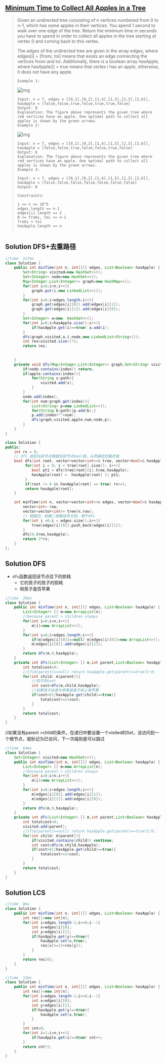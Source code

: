 ## [Minimum Time to Collect All Apples in a Tree](https://leetcode-cn.com/problems/minimum-time-to-collect-all-apples-in-a-tree/)

> Given an undirected tree consisting of n vertices numbered from 0 to n-1, which has some apples in their vertices. You spend 1 second to walk over one edge of the tree. Return the minimum time in seconds you have to spend in order to collect all apples in the tree starting at vertex 0 and coming back to this vertex.
>
> The edges of the undirected tree are given in the array edges, where edges[i] = [fromi, toi] means that exists an edge connecting the vertices fromi and toi. Additionally, there is a boolean array hasApple, where hasApple[i] = true means that vertex i has an apple, otherwise, it does not have any apple.
>
> ```
> Example 1:
> ```
>
> ![img](https://assets.leetcode.com/uploads/2020/04/23/min_time_collect_apple_1.png)
>
> ```
> Input: n = 7, edges = [[0,1],[0,2],[1,4],[1,5],[2,3],[2,6]], hasApple = [false,false,true,false,true,true,false]
> Output: 8 
> Explanation: The figure above represents the given tree where red vertices have an apple. One optimal path to collect all apples is shown by the green arrows.  
> Example 2:
> ```
>
> ![img](https://assets.leetcode.com/uploads/2020/04/23/min_time_collect_apple_2.png)
>
> ```
> Input: n = 7, edges = [[0,1],[0,2],[1,4],[1,5],[2,3],[2,6]], hasApple = [false,false,true,false,false,true,false]
> Output: 6
> Explanation: The figure above represents the given tree where red vertices have an apple. One optimal path to collect all apples is shown by the green arrows.  
> Example 3:
> 
> Input: n = 7, edges = [[0,1],[0,2],[1,4],[1,5],[2,3],[2,6]], hasApple = [false,false,false,false,false,false,false]
> Output: 0
> ```
>
> ```
> Constraints:
> 
> 1 <= n <= 10^5
> edges.length == n-1
> edges[i].length == 2
> 0 <= fromi, toi <= n-1
> fromi < toi
> hasApple.length == n
> 
> 
> ```
>
> 

## Solution DFS+去重路径

```java
//time  217ms
class Solution {
    public int minTime(int n, int[][] edges, List<Boolean> hasApple) {
        Set<String> visited=new HashSet<>();
        Set<Integer> node=new HashSet<>();
        Map<Integer,List<Integer>> graph=new HashMap<>();
        for(int i=0;i<n;i++){
            graph.put(i,new LinkedList<>());
        }
        for(int i=0;i<edges.length;i++){
            graph.get(edges[i][0]).add(edges[i][1]);
            graph.get(edges[i][1]).add(edges[i][0]);
        }
        Set<Integer> a=new  HashSet<>();
        for(int i=0;i<hasApple.size();i++){
            if(hasApple.get(i)==true) a.add(i);
        }
        dfs(graph,visited,a,0,node,new LinkedList<String>());
        int res=visited.size()*2;
        return res;
        
        
    }
    private void dfs(Map<Integer,List<Integer>> graph,Set<String> visited,Set<Integer> apple,int index, Set<Integer> node,List<String> path){
        if(node.contains(index)) return;
        if(apple.contains(index)){
            for(String s:path){
                visited.add(s);
            }
        }
        node.add(index);
        for(int num:graph.get(index)){
            List<String> p=new LinkedList<>();
            for(String b:path){p.add(b);}
            p.add(index+""+num);
            dfs(graph,visited,apple,num,node,p);
        }
    }
}
```







```c++
class Solution {
public:
    int rs = 0;
    // dfs 返回当前节点根据后续节点bool值，从而确定的最终值
    bool dfs(int root, vector<vector<int>>& tree, vector<bool>& hasApple){
         for(int i = 0; i < tree[root].size(); i++){
            bool pt1 = dfs(tree[root][i],tree,hasApple);
            hasApple[root] =  hasApple[root] || pt1;
         }  
         if(root != 0 && hasApple[root] == true) rs+=1;                                                              
         return hasApple[root];
    }

    int minTime(int n, vector<vector<int>>& edges, vector<bool>& hasApple) {
        vector<int> row;
        vector<vector<int>> tree(n,row);
        // 根据边，构建二维数组多叉树，便于dfs
        for(int i =0;i < edges.size();i++){
            tree[edges[i][0]].push_back(edges[i][1]);
        }
        dfs(0,tree,hasApple);
        return 2*rs;
    }
};
```



## Solution DFS

* ```dfs```函数返回该节点往下的损耗
  * 它的孩子的孩子的损耗
  * 和孩子是否苹果

```java
//time  26ms
class Solution {
    public int minTime(int n, int[][] edges, List<Boolean> hasApple) {
        List<Integer> [] m=new ArrayList[n];
        //because parent > children always
        for(int i=0;i<n;i++){
            m[i]=new ArrayList<>();
        }
        for(int i=0;i<edges.length;i++){
            if(m[edges[i][0]]==null) m[edges[i][0]]=new ArrayList<>(); 
            m[edges[i][0]].add(edges[i][1]);
        }
        return dfs(m,0,hasApple);
    }
    private int dfs(List<Integer> [] m,int parent,List<Boolean> hasApple){
        int totalcost=0;
        //if(m[parent]==null) return hasApple.get(parent)==true?2:0;
        for(int child: m[parent]){
            //孩子的cost
            int cost=dfs(m,child,hasApple);
            //如果孩子自身为苹果或者子树上有苹果
            if(cost>0||hasApple.get(child)==true){
                totalcost+=2+cost;
            }
        }
        return totalcost;
    }
}
```

//如果没有parent >child的条件，在递归中要设置一个visited的Set，没访问到一个根节点，就标记为已访问，下一次碰到是可以跳过

```java
//time  64ms
class Solution {
    Set<Integer> visited=new HashSet<>();
    public int minTime(int n, int[][] edges, List<Boolean> hasApple) {
        List<Integer> [] m=new ArrayList[n];
        //because parent > children always
        for(int i=0;i<n;i++){
            m[i]=new ArrayList<>();
        }
        for(int i=0;i<edges.length;i++){
            m[edges[i][0]].add(edges[i][1]);
            m[edges[i][1]].add(edges[i][0]);
        }
        return dfs(m,0,hasApple);
    }
    private int dfs(List<Integer> [] m,int parent,List<Boolean> hasApple){
        int totalcost=0;
        visited.add(parent);
        //if(m[parent]==null) return hasApple.get(parent)==true?2:0;
        for(int child: m[parent]){
            if(visited.contains(child)) continue;
            int cost=dfs(m,child,hasApple);
            if(cost>0||hasApple.get(child)==true){
                totalcost+=2+cost;
            }
        }
        return totalcost;
    }
}
```

## Solution LCS

```java
//time  8ms
class Solution {
    public int minTime(int n, int[][] edges, List<Boolean> hasApple) {
        int res[]=new int[n];
        for(int i=edges.length-1;i>=0;i--){
            int x=edges[i][0];
            int y=edges[i][1];
            if(hasApple.get(y)==true){
                hasApple.set(x,true);
                res[x]+=(2+res[y]);
            }
        }
        return res[0];
    }
}
```

```java
//time  12ms
class Solution {
    public int minTime(int n, int[][] edges, List<Boolean> hasApple) {
        int res[]=new int[n];
        for(int i=edges.length-1;i>=0;i--){
            int x=edges[i][0];
            int y=edges[i][1];
            if(hasApple.get(y)==true){
                hasApple.set(x,true);
            }
        }
        int cnt=0;
        for(int i=1;i<n;i++){
            if(hasApple.get(i)==true) cnt++;
        }
        return cnt*2;
    }
}
```

